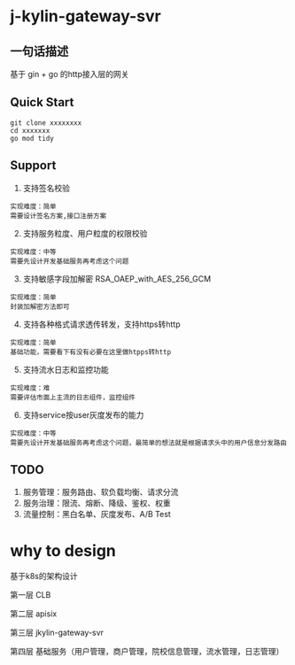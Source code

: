 # j-kylin-gateway-svr 

## 一句话描述
基于 gin + go 的http接入层的网关

## Quick Start
```
git clone xxxxxxxx
cd xxxxxxx
go mod tidy
```

## Support
1. 支持签名校验
```
实现难度：简单
需要设计签名方案,接口注册方案
```
2. 支持服务粒度、用户粒度的权限校验
```
实现难度：中等
需要先设计开发基础服务再考虑这个问题
```
3. 支持敏感字段加解密 RSA_OAEP_with_AES_256_GCM
```
实现难度：简单
封装加解密方法即可
```
4. 支持各种格式请求透传转发，支持https转http
```
实现难度：简单
基础功能，需要看下有没有必要在这里做htpps转http
```
5. 支持流水日志和监控功能
```
实现难度：难
需要评估市面上主流的日志组件，监控组件
```
6. 支持service按user灰度发布的能力
```
实现难度：中等
需要先设计开发基础服务再考虑这个问题，最简单的想法就是根据请求头中的用户信息分发路由
```

## TODO
1. 服务管理：服务路由、软负载均衡、请求分流
2. 服务治理：限流、熔断、降级、鉴权、权重
3. 流量控制：黑白名单、灰度发布、A/B Test

# why to design
基于k8s的架构设计

第一层 CLB

第二层 apisix

第三层 jkylin-gateway-svr

第四层 基础服务（用户管理，商户管理，院校信息管理，流水管理，日志管理）

